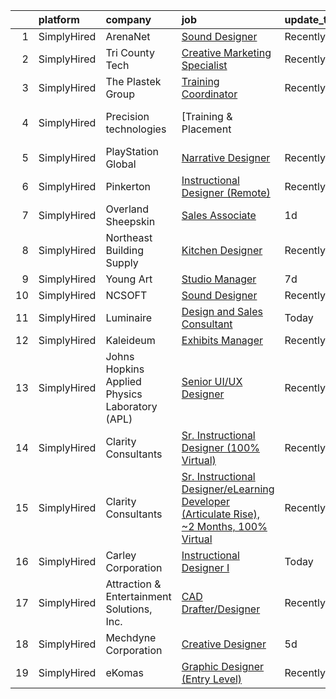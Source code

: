 

|    | platform    | company                                        | job                                                                                                                                                                                                        | update_time   | location           |
|---:|:------------|:-----------------------------------------------|:-----------------------------------------------------------------------------------------------------------------------------------------------------------------------------------------------------------|:--------------|:-------------------|
|  1 | SimplyHired | ArenaNet                                       | [Sound Designer](https://www.simplyhired.com/job/rThG5IY9IzWMAoan9hcJnI7UxDCG6Ihg__kK3_DSy7e3u3DOyW-XHQ?q=interactive+designer)                                                                            | Recently      | Bellevue, WA       |
|  2 | SimplyHired | Tri County Tech                                | [Creative Marketing Specialist](https://www.simplyhired.com/job/5nl9TQL-zSfZyO2yCxvZYkpsIA-Se4p8yZDsY3-DIkWY-AFWVtTO5g?q=interactive+designer)                                                             | Recently      | Bartlesville, OK   |
|  3 | SimplyHired | The Plastek Group                              | [Training Coordinator](https://www.simplyhired.com/job/oQ8ofUCxov3uxViOm4Z_2ke6_F1duK_sSIAIYHy4UuoY2I0HKd3CDA?q=interactive+designer)                                                                      | Recently      | Hamlet, NC         |
|  4 | SimplyHired | Precision technologies                         | [Training & Placement || UX Designer](https://www.simplyhired.com/job/1MuyoC4SZTp_6KpG_7wAUstfqdf5fuX8_5hajrF3Lm-2kP5nR0pHcQ?q=interactive+designer)                                                       | Today         | Remote             |
|  5 | SimplyHired | PlayStation Global                             | [Narrative Designer](https://www.simplyhired.com/job/nk5HLXTULmA18g3HpO654by6P9Hiapcqnt1763yBKfm3iQJyxAmnMw?q=interactive+designer)                                                                        | Recently      | San Diego, CA      |
|  6 | SimplyHired | Pinkerton                                      | [Instructional Designer (Remote)](https://www.simplyhired.com/job/B0BSVgbu4fAfpj1I9ub6Tm-gxRtVbCw05auPgIVKiynrywe3bbQm3g?q=interactive+designer)                                                           | Recently      | Remote             |
|  7 | SimplyHired | Overland Sheepskin                             | [Sales Associate](https://www.simplyhired.com/job/in-igS5xBlH8elaZ7rRocRxJ6CRbzp2YhZWsbFqDFQFFkYRiK19h7Q?q=interactive+designer)                                                                           | 1d            | Ketchum, ID        |
|  8 | SimplyHired | Northeast Building Supply                      | [Kitchen Designer](https://www.simplyhired.com/job/KxEy8JnQX33nFPn0U5vWlooGqfvJH9FoyqR3Jg8sVEalsZzlCb3KUg?q=interactive+designer)                                                                          | Recently      | Bridgeport, CT     |
|  9 | SimplyHired | Young Art                                      | [Studio Manager](https://www.simplyhired.com/job/5Wo7LJiWMYZG-mH4c1m770NADRUIMCwcRiP4Fm9NLpDqa7WRS4JlCA?q=interactive+designer)                                                                            | 7d            | San Jose, CA       |
| 10 | SimplyHired | NCSOFT                                         | [Sound Designer](https://www.simplyhired.com/job/8gOhgL9xmTsycUwhWW3xiOI_irQyeWtd1QCiEmQt4XrR1wyGUEIg_w?q=interactive+designer)                                                                            | Recently      | Bellevue, WA       |
| 11 | SimplyHired | Luminaire                                      | [Design and Sales Consultant](https://www.simplyhired.com/job/ILzxiDEwcSVMrUP_1AL8R8Du-Bgz7DJM68x335d0397D0brglPxwfA?q=interactive+designer)                                                               | Today         | West Hollywood, CA |
| 12 | SimplyHired | Kaleideum                                      | [Exhibits Manager](https://www.simplyhired.com/job/pw0yhUlanJb8M4XxiqqlDtycnjCEDCZcQDN4M5uSAgcbmI9zxoB5hQ?q=interactive+designer)                                                                          | Recently      | Winston-Salem, NC  |
| 13 | SimplyHired | Johns Hopkins Applied Physics Laboratory (APL) | [Senior UI/UX Designer](https://www.simplyhired.com/job/XekYxeyyApVfVLZhaQnb7XFlFwSQ8hvveUoKxsi_oR4UHQdCGCeMbg?q=interactive+designer)                                                                     | Recently      | Laurel, MD         |
| 14 | SimplyHired | Clarity Consultants                            | [Sr. Instructional Designer (100% Virtual)](https://www.simplyhired.com/job/F3TBiJ2yO9tQqwYprY-SYcp7AREghOzVK_ZFTHHPsI5S1bL2t24Meg?q=interactive+designer)                                                 | Recently      | Campbell, CA       |
| 15 | SimplyHired | Clarity Consultants                            | [Sr. Instructional Designer/eLearning Developer (Articulate Rise), ~2 Months, 100% Virtual](https://www.simplyhired.com/job/YyrMqV7LEshfrjmp_fbtWUIUN178wAeLcZY7aTKooj-0kk0Qf9_r-A?q=interactive+designer) | Recently      | Campbell, CA       |
| 16 | SimplyHired | Carley Corporation                             | [Instructional Designer I](https://www.simplyhired.com/job/HpzF0VZv1HDkZck2DgSD8LyTaDuSNWJV0WN61oHl25UvgIFF0a0vyQ?q=interactive+designer)                                                                  | Today         | Remote             |
| 17 | SimplyHired | Attraction & Entertainment Solutions, Inc.     | [CAD Drafter/Designer](https://www.simplyhired.com/job/E0WJwwj7VVt2lIta75oy6IPfnVJR4mGdwu368LxDedq8BsarGOJICQ?q=interactive+designer)                                                                      | Recently      | Jacksonville, FL   |
| 18 | SimplyHired | Mechdyne Corporation                           | [Creative Designer](https://www.simplyhired.com/job/x_NkvkcCnF4fsmR_9J1TrpMT7IzMTMz09KhNvCkshCzHQUu8uI5nsA?q=interactive+designer)                                                                         | 5d            | Mountain View, CA  |
| 19 | SimplyHired | eKomas                                         | [Graphic Designer (Entry Level)](https://www.simplyhired.com/job/c9HNq9LT9kbzSdY2rHdHNQFtyd_IFCqA4lz9Wfb4BnKKzuJ24_2hBA?q=interactive+designer)                                                            | Recently      | San Ramon, CA      |